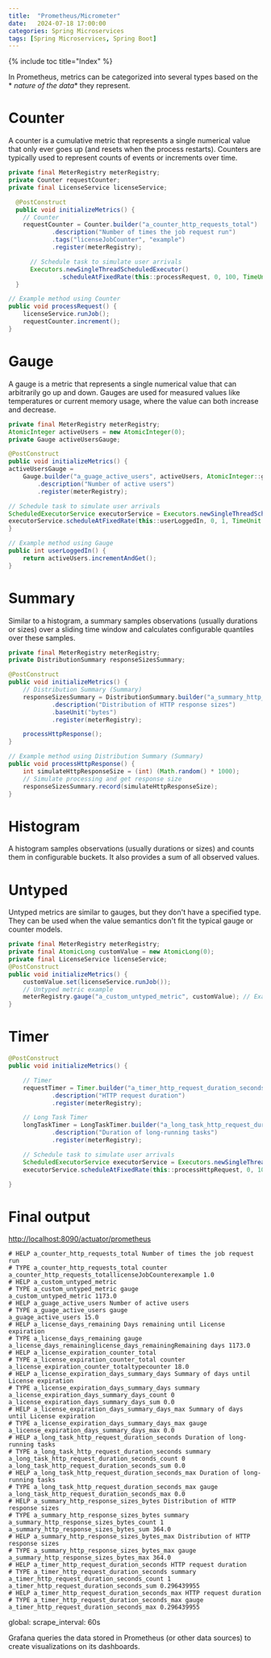 ```yaml
---
title:  "Prometheus/Micrometer"
date:   2024-07-18 17:00:00
categories: Spring Microservices
tags: [Spring Microservices, Spring Boot]
---
```


{% include toc title="Index" %}

In Prometheus, metrics can be categorized into several types based on the *
*nature of the data** they represent.

# Counter

A counter is a cumulative metric that represents a single numerical value that
only ever goes up (and resets when the process restarts). Counters are typically
used to represent counts of events or increments over time.

```java
private final MeterRegistry meterRegistry;
private Counter requestCounter;
private final LicenseService licenseService;

  @PostConstruct
  public void initializeMetrics() {
    // Counter
    requestCounter = Counter.builder("a_counter_http_requests_total")
            .description("Number of times the job request run")
            .tags("licenseJobCounter", "example")
            .register(meterRegistry);

      // Schedule task to simulate user arrivals
      Executors.newSingleThreadScheduledExecutor()
              .scheduleAtFixedRate(this::processRequest, 0, 100, TimeUnit.SECONDS);
  }

// Example method using Counter
public void processRequest() {
    licenseService.runJob();
    requestCounter.increment();
}
```

# Gauge

A gauge is a metric that represents a single numerical value that can
arbitrarily go up and down. Gauges are used for measured values like
temperatures or current memory usage, where the value can both increase and
decrease.

```java
private final MeterRegistry meterRegistry;
AtomicInteger activeUsers = new AtomicInteger(0);
private Gauge activeUsersGauge;

@PostConstruct
public void initializeMetrics() {
activeUsersGauge =
    Gauge.builder("a_guage_active_users", activeUsers, AtomicInteger::get)
        .description("Number of active users")
        .register(meterRegistry);

// Schedule task to simulate user arrivals
ScheduledExecutorService executorService = Executors.newSingleThreadScheduledExecutor();
executorService.scheduleAtFixedRate(this::userLoggedIn, 0, 1, TimeUnit.SECONDS);
}

// Example method using Gauge
public int userLoggedIn() {
    return activeUsers.incrementAndGet();
}
```

# Summary

Similar to a histogram, a summary samples observations (usually durations or
sizes) over a sliding time window and calculates configurable quantiles over
these samples.

```java
private final MeterRegistry meterRegistry;
private DistributionSummary responseSizesSummary;

@PostConstruct
public void initializeMetrics() {
    // Distribution Summary (Summary)
    responseSizesSummary = DistributionSummary.builder("a_summary_http_response_sizes")
            .description("Distribution of HTTP response sizes")
            .baseUnit("bytes")
            .register(meterRegistry);

    processHttpResponse();
}

// Example method using Distribution Summary (Summary)
public void processHttpResponse() {
    int simulateHttpResponseSize = (int) (Math.random() * 1000);
    // Simulate processing and get response size
    responseSizesSummary.record(simulateHttpResponseSize);
}
```

# Histogram

A histogram samples observations (usually durations or sizes) and counts them in
configurable buckets. It also provides a sum of all observed values.

# Untyped

Untyped metrics are similar to gauges, but they don't have a specified type.
They can be used when the value semantics don't fit the typical gauge or counter
models.

```java
private final MeterRegistry meterRegistry;
private final AtomicLong customValue = new AtomicLong(0);
private final LicenseService licenseService;
@PostConstruct
public void initializeMetrics() {
    customValue.set(licenseService.runJob());
    // Untyped metric example
    meterRegistry.gauge("a_custom_untyped_metric", customValue); // Example of an untyped gauge
}
```

# Timer

```java
@PostConstruct
public void initializeMetrics() {

    // Timer
    requestTimer = Timer.builder("a_timer_http_request_duration_seconds")
            .description("HTTP request duration")
            .register(meterRegistry);

    // Long Task Timer
    longTaskTimer = LongTaskTimer.builder("a_long_task_http_request_duration_seconds")
            .description("Duration of long-running tasks")
            .register(meterRegistry);

    // Schedule task to simulate user arrivals
    ScheduledExecutorService executorService = Executors.newSingleThreadScheduledExecutor();
    executorService.scheduleAtFixedRate(this::processHttpRequest, 0, 100, TimeUnit.SECONDS);

}
```

# Final output

[http://localhost:8090/actuator/prometheus](http://localhost:8090/actuator/prometheus)

```prometheus
# HELP a_counter_http_requests_total Number of times the job request run
# TYPE a_counter_http_requests_total counter
a_counter_http_requests_totallicenseJobCounterexample 1.0
# HELP a_custom_untyped_metric
# TYPE a_custom_untyped_metric gauge
a_custom_untyped_metric 1173.0
# HELP a_guage_active_users Number of active users
# TYPE a_guage_active_users gauge
a_guage_active_users 15.0
# HELP a_license_days_remaining Days remaining until License expiration
# TYPE a_license_days_remaining gauge
a_license_days_remaininglicense_days_remainingRemaining days 1173.0
# HELP a_license_expiration_counter_total
# TYPE a_license_expiration_counter_total counter
a_license_expiration_counter_totaltypecounter 18.0
# HELP a_license_expiration_days_summary_days Summary of days until License expiration
# TYPE a_license_expiration_days_summary_days summary
a_license_expiration_days_summary_days_count 0
a_license_expiration_days_summary_days_sum 0.0
# HELP a_license_expiration_days_summary_days_max Summary of days until License expiration
# TYPE a_license_expiration_days_summary_days_max gauge
a_license_expiration_days_summary_days_max 0.0
# HELP a_long_task_http_request_duration_seconds Duration of long-running tasks
# TYPE a_long_task_http_request_duration_seconds summary
a_long_task_http_request_duration_seconds_count 0
a_long_task_http_request_duration_seconds_sum 0.0
# HELP a_long_task_http_request_duration_seconds_max Duration of long-running tasks
# TYPE a_long_task_http_request_duration_seconds_max gauge
a_long_task_http_request_duration_seconds_max 0.0
# HELP a_summary_http_response_sizes_bytes Distribution of HTTP response sizes
# TYPE a_summary_http_response_sizes_bytes summary
a_summary_http_response_sizes_bytes_count 1
a_summary_http_response_sizes_bytes_sum 364.0
# HELP a_summary_http_response_sizes_bytes_max Distribution of HTTP response sizes
# TYPE a_summary_http_response_sizes_bytes_max gauge
a_summary_http_response_sizes_bytes_max 364.0
# HELP a_timer_http_request_duration_seconds HTTP request duration
# TYPE a_timer_http_request_duration_seconds summary
a_timer_http_request_duration_seconds_count 1
a_timer_http_request_duration_seconds_sum 0.296439955
# HELP a_timer_http_request_duration_seconds_max HTTP request duration
# TYPE a_timer_http_request_duration_seconds_max gauge
a_timer_http_request_duration_seconds_max 0.296439955
```

global:
scrape_interval: 60s

Grafana queries the data stored in Prometheus (or other data sources) to create
visualizations on its dashboards.
